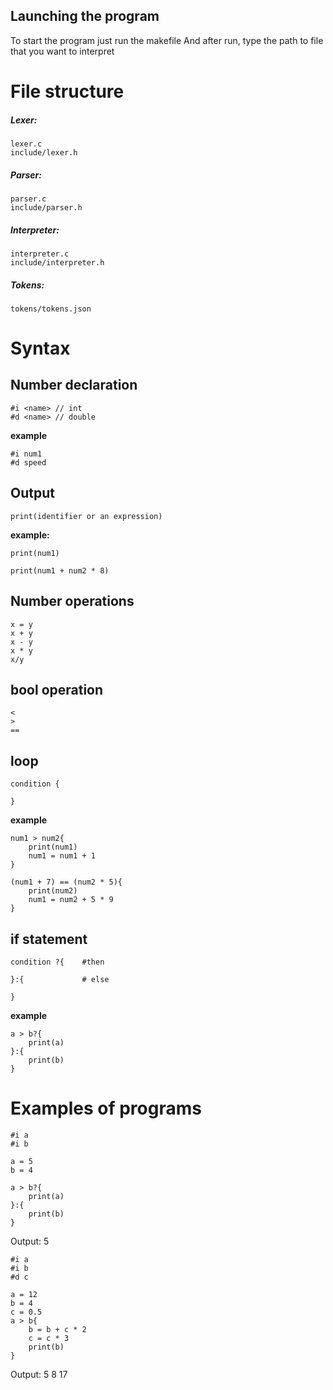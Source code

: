 ## Launching the program

To start the program just run the makefile
And after run, type the path to file that you want to interpret

# File structure
##### Lexer: 
    lexer.c
    include/lexer.h
##### Parser:
    parser.c
    include/parser.h
##### Interpreter:
    interpreter.c
    include/interpreter.h
##### Tokens:
    tokens/tokens.json

# Syntax
## Number declaration 
```
#i <name> // int
#d <name> // double
```

**example**
```
#i num1
#d speed
```

## Output
```
print(identifier or an expression)
```
**example:**
```
print(num1)

print(num1 + num2 * 8)
```

## Number operations
```
x = y
x + y 
x - y 
x * y 
x/y   
```
## bool operation
```
<
>
==
```

## loop
```
condition {

}    
```

**example**
```
num1 > num2{
    print(num1)
    num1 = num1 + 1
}

(num1 + 7) == (num2 * 5){
    print(num2)
    num1 = num2 + 5 * 9
}
```
## if statement
```
condition ?{    #then

}:{             # else

}
```
**example**
```
a > b?{
    print(a)
}:{
    print(b)
}
```

# Examples of programs

```
#i a
#i b

a = 5
b = 4

a > b?{
    print(a)
}:{
    print(b)
}
```

Output: 5

```
#i a
#i b
#d c

a = 12
b = 4
c = 0.5
a > b{
    b = b + c * 2
    c = c * 3
    print(b)
}

```
Output: 
5
8
17